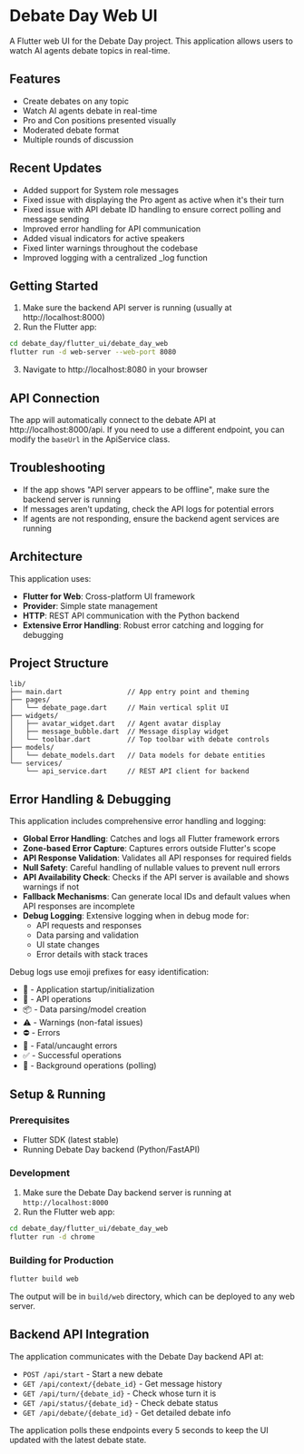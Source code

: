 # Debate Day Web UI

A Flutter web UI for the Debate Day project. This application allows users to watch AI agents debate topics in real-time.

## Features

- Create debates on any topic
- Watch AI agents debate in real-time
- Pro and Con positions presented visually
- Moderated debate format
- Multiple rounds of discussion

## Recent Updates

- Added support for System role messages
- Fixed issue with displaying the Pro agent as active when it's their turn
- Fixed issue with API debate ID handling to ensure correct polling and message sending
- Improved error handling for API communication
- Added visual indicators for active speakers
- Fixed linter warnings throughout the codebase
- Improved logging with a centralized _log function

## Getting Started

1. Make sure the backend API server is running (usually at http://localhost:8000)
2. Run the Flutter app:

```bash
cd debate_day/flutter_ui/debate_day_web
flutter run -d web-server --web-port 8080
```

3. Navigate to http://localhost:8080 in your browser

## API Connection

The app will automatically connect to the debate API at http://localhost:8000/api. If you need to use a different endpoint, you can modify the `baseUrl` in the ApiService class.

## Troubleshooting

- If the app shows "API server appears to be offline", make sure the backend server is running
- If messages aren't updating, check the API logs for potential errors
- If agents are not responding, ensure the backend agent services are running

## Architecture

This application uses:

- **Flutter for Web**: Cross-platform UI framework
- **Provider**: Simple state management
- **HTTP**: REST API communication with the Python backend
- **Extensive Error Handling**: Robust error catching and logging for debugging

## Project Structure

```
lib/
├── main.dart                // App entry point and theming
├── pages/
│   └── debate_page.dart     // Main vertical split UI
├── widgets/
│   ├── avatar_widget.dart   // Agent avatar display
│   ├── message_bubble.dart  // Message display widget
│   └── toolbar.dart         // Top toolbar with debate controls
├── models/
│   └── debate_models.dart   // Data models for debate entities
└── services/
    └── api_service.dart     // REST API client for backend
```

## Error Handling & Debugging

This application includes comprehensive error handling and logging:

- **Global Error Handling**: Catches and logs all Flutter framework errors
- **Zone-based Error Capture**: Captures errors outside Flutter's scope
- **API Response Validation**: Validates all API responses for required fields
- **Null Safety**: Careful handling of nullable values to prevent null errors
- **API Availability Check**: Checks if the API server is available and shows warnings if not
- **Fallback Mechanisms**: Can generate local IDs and default values when API responses are incomplete
- **Debug Logging**: Extensive logging when in debug mode for:
  - API requests and responses
  - Data parsing and validation
  - UI state changes
  - Error details with stack traces

Debug logs use emoji prefixes for easy identification:
- 🚀 - Application startup/initialization
- 📡 - API operations
- 📦 - Data parsing/model creation
- ⚠️ - Warnings (non-fatal issues)
- ⛔ - Errors
- 🔴 - Fatal/uncaught errors
- ✅ - Successful operations
- 🔄 - Background operations (polling)

## Setup & Running

### Prerequisites

- Flutter SDK (latest stable)
- Running Debate Day backend (Python/FastAPI)

### Development

1. Make sure the Debate Day backend server is running at `http://localhost:8000`
2. Run the Flutter web app:

```bash
cd debate_day/flutter_ui/debate_day_web
flutter run -d chrome
```

### Building for Production

```bash
flutter build web
```

The output will be in `build/web` directory, which can be deployed to any web server.

## Backend API Integration

The application communicates with the Debate Day backend API at:

- `POST /api/start` - Start a new debate
- `GET /api/context/{debate_id}` - Get message history
- `GET /api/turn/{debate_id}` - Check whose turn it is
- `GET /api/status/{debate_id}` - Check debate status
- `GET /api/debate/{debate_id}` - Get detailed debate info

The application polls these endpoints every 5 seconds to keep the UI updated with the latest debate state.
